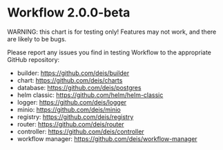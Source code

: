 # Workflow 2.0.0-beta

WARNING: this chart is for testing only! Features may not work, and there are likely to be bugs.

Please report any issues you find in testing Workflow to the appropriate GitHub repository:
- builder: https://github.com/deis/builder
- chart: https://github.com/deis/charts
- database: https://github.com/deis/postgres
- helm classic: https://github.com/helm/helm-classic
- logger: https://github.com/deis/logger
- minio: https://github.com/deis/minio
- registry: https://github.com/deis/registry
- router: https://github.com/deis/router
- controller: https://github.com/deis/controller
- workflow manager: https://github.com/deis/workflow-manager
